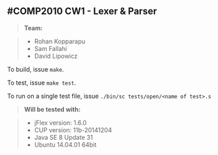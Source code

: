 #COMP2010 CW1 - Lexer & Parser
--------------------------------------------
> **Team:**

> - Rohan Kopparapu
> - Sam Fallahi
> - David Lipowicz

To build, issue `make`.

To test, issue `make test`.

To run on a single test file, issue `./bin/sc tests/open/<name of test>.s`

> **Will be tested with:**

> - jFlex version: 1.6.0
> - CUP version: 11b-20141204
> - Java SE 8 Update 31
> - Ubuntu 14.04.01 64bit
